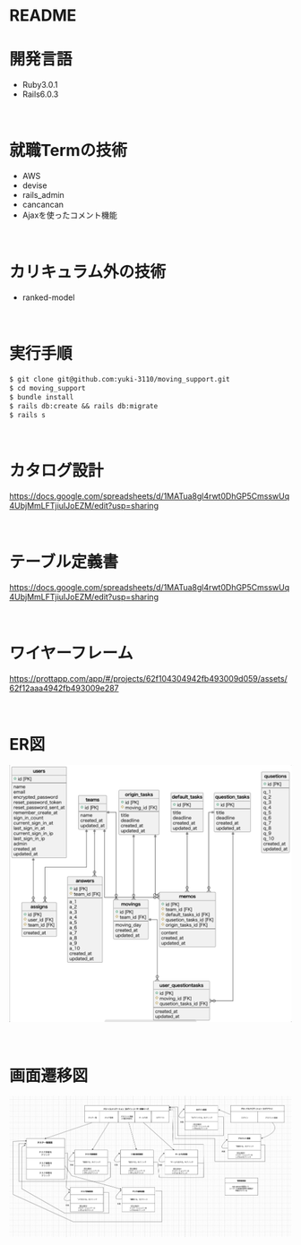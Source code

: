 # README

# 開発言語
* Ruby3.0.1
* Rails6.0.3

<br>

# 就職Termの技術
* AWS
* devise
* rails_admin
* cancancan
* Ajaxを使ったコメント機能

<br>

# カリキュラム外の技術
* ranked-model

<br>

# 実行手順
```
$ git clone git@github.com:yuki-3110/moving_support.git
$ cd moving_support
$ bundle install
$ rails db:create && rails db:migrate
$ rails s
```

<br>

# カタログ設計
https://docs.google.com/spreadsheets/d/1MATua8gl4rwt0DhGP5CmsswUq4UbjMmLFTjiuIJoEZM/edit?usp=sharing

<br>

# テーブル定義書
https://docs.google.com/spreadsheets/d/1MATua8gl4rwt0DhGP5CmsswUq4UbjMmLFTjiuIJoEZM/edit?usp=sharing

<br>

# ワイヤーフレーム
https://prottapp.com/app/#/projects/62f104304942fb493009d059/assets/62f12aaa4942fb493009e287

<br>

# ER図
![picture 1](images/4a1554ebc22401cafadf2781861a9f8638783017a43bd603c54efb6a28232248.png)  

<br>

# 画面遷移図
![picture 2](images/e9ecc34c26a5a0a82b9bce82be1ad70a99324377ed18f4756000d3f85e97aea1.png)  
